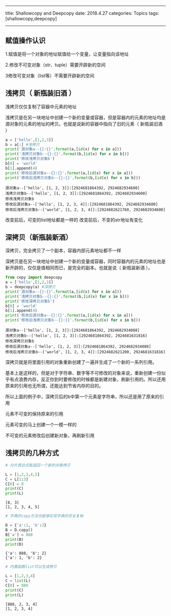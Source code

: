 
---

title: Shallowcopy and Deepcopy
date:  2018.4.27
categories:  Topics
tags:  [shallowcopy,deepcopy]


---

## 赋值操作认识

1.赋值是将一个对象的地址赋值给一个变量，让变量指向该地址

2.修改不可变对象（str、tuple）需要开辟新的空间

3修改可变对象（list等）不需要开辟新的空间



## 浅拷贝（ 新瓶装旧酒 ）

浅拷贝仅仅复制了容器中元素的地址

浅拷贝是在另一块地址中创建一个新的变量或容器，但是容器内的元素的地址均是源对象的元素的地址的拷贝。也就是说新的容器中指向了旧的元素（ 新瓶装旧酒 ）

<!-- more -->


```python
a = ['hello',[1,2,3]]
b = a[:] #浅拷贝
print('源对象a--{}:{}'.format(a,[id(x) for x in a]))
print('浅拷贝对象b--{}:{}'.format(b,[id(x) for x in b]))
print('修改浅拷贝对象b')
b[0] = 'world'
b[1].append(4)
print('修改后源对象a--{}:{}'.format(a,[id(x) for x in a]))
print('修改后浅拷贝对象b--{}:{}'.format(b,[id(x) for x in b]))
```

    源对象a--['hello', [1, 2, 3]]:[2924681864392, 2924682934600]
    浅拷贝对象b--['hello', [1, 2, 3]]:[2924681864392, 2924682934600]
    修改浅拷贝对象b
    修改后源对象a--['hello', [1, 2, 3, 4]]:[2924681864392, 2924682934600]
    修改后浅拷贝对象b--['world', [1, 2, 3, 4]]:[2924682621760, 2924682934600]
    

改变前后，可变的list地址都是一样的
改变前后，不变的str地址有变化

## 深拷贝（新瓶装新酒）

深拷贝，完全拷贝了一个副本，容器内部元素地址都不一样

深拷贝是在另一块地址中创建一个新的变量或容器，同时容器内的元素的地址也是新开辟的，仅仅是值相同而已，是完全的副本。也就是说（ 新瓶装新酒 ）。


```python
from copy import deepcopy
a = ['hello',[1,2,3]]
b = deepcopy(a) #深拷贝
print('源对象a--{}:{}'.format(a,[id(x) for x in a]))
print('浅拷贝对象b--{}:{}'.format(b,[id(x) for x in b]))
print('修改深拷贝对象b')
b[0] = 'world'
b[1].append(4)
print('修改后源对象a--{}:{}'.format(a,[id(x) for x in a]))
print('修改后浅拷贝对象b--{}:{}'.format(b,[id(x) for x in b]))
```

    源对象a--['hello', [1, 2, 3]]:[2924681864392, 2924682934088]
    浅拷贝对象b--['hello', [1, 2, 3]]:[2924681864392, 2924681631816]
    修改深拷贝对象b
    修改后源对象a--['hello', [1, 2, 3]]:[2924681864392, 2924682934088]
    修改后浅拷贝对象b--['world', [1, 2, 3, 4]]:[2924682621200, 2924681631816]
    

深拷贝就是将里面引用的对象重新创建了一遍并生成了一个新的一系列引用。

基本上是这样的，但是对于字符串、数字等不可修改的对象来说，重新创建一份似乎有点浪费内存，反正你到时要修改的时候都是新建对象，刷新引用的。所以还用原来的引用也无所谓，还能达到节省内存的目的。

所以上面的例子中，深拷贝后的b中第一个元素是字符串，所以还是用了原来的引用

元素不可变的保持原来的引用

元素可变的马上创建一个一模一样的

不可变的元素修改后创建新对象，再刷新引用


## 浅拷贝的几种方式


```python
# 分片表达式能返回一个新的对象拷贝

L = [1,2,3,4,5]
C = L[1:3]
C[0] = 8
print(C)
print(L)
```

    [8, 3]
    [1, 2, 3, 4, 5]
    


```python
# 字典的copy方法也能够实现字典的完全复制

D = {'a':1, 'b':2}
B = D.copy()
B['a'] = 888
print(B)
print(D)
```

    {'a': 888, 'b': 2}
    {'a': 1, 'b': 2}
    


```python
# 内置函数list可以生成拷贝

L = [1,2,3,4]
C = list(L)
C[0] = 888
print(C)
print(L)
```

    [888, 2, 3, 4]
    [1, 2, 3, 4]
    
